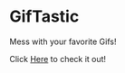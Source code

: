 # GifTastic
Mess with your favorite Gifs!

Click [Here](https://colinseven8.github.io/GifTastic/) to check it out!
